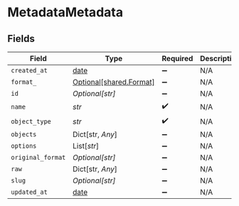 # MetadataMetadata


## Fields

| Field                                                                | Type                                                                 | Required                                                             | Description                                                          |
| -------------------------------------------------------------------- | -------------------------------------------------------------------- | -------------------------------------------------------------------- | -------------------------------------------------------------------- |
| `created_at`                                                         | [date](https://docs.python.org/3/library/datetime.html#date-objects) | :heavy_minus_sign:                                                   | N/A                                                                  |
| `format_`                                                            | [Optional[shared.Format]](../../models/shared/format_.md)            | :heavy_minus_sign:                                                   | N/A                                                                  |
| `id`                                                                 | *Optional[str]*                                                      | :heavy_minus_sign:                                                   | N/A                                                                  |
| `name`                                                               | *str*                                                                | :heavy_check_mark:                                                   | N/A                                                                  |
| `object_type`                                                        | *str*                                                                | :heavy_check_mark:                                                   | N/A                                                                  |
| `objects`                                                            | Dict[str, *Any*]                                                     | :heavy_minus_sign:                                                   | N/A                                                                  |
| `options`                                                            | List[*str*]                                                          | :heavy_minus_sign:                                                   | N/A                                                                  |
| `original_format`                                                    | *Optional[str]*                                                      | :heavy_minus_sign:                                                   | N/A                                                                  |
| `raw`                                                                | Dict[str, *Any*]                                                     | :heavy_minus_sign:                                                   | N/A                                                                  |
| `slug`                                                               | *Optional[str]*                                                      | :heavy_minus_sign:                                                   | N/A                                                                  |
| `updated_at`                                                         | [date](https://docs.python.org/3/library/datetime.html#date-objects) | :heavy_minus_sign:                                                   | N/A                                                                  |